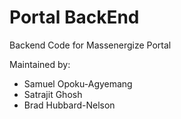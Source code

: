 # Portal BackEnd
Backend Code for Massenergize Portal

Maintained by:
* Samuel Opoku-Agyemang
* Satrajit Ghosh
* Brad Hubbard-Nelson

